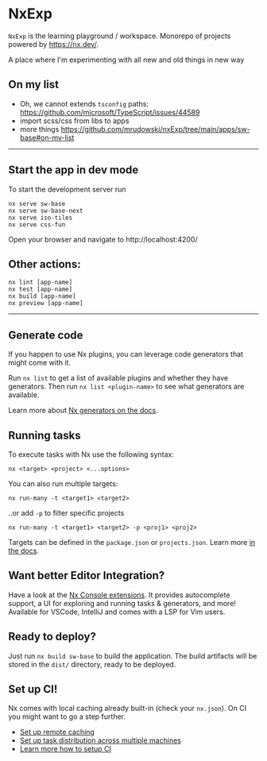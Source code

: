 # NxExp

`NxExp` is the learning playground / workspace. Monorepo of projects powered by https://nx.dev/.

A place where I'm experimenting with all new and old things in new way

## On my list
- Oh, we cannot extends `tsconfig` paths: https://github.com/microsoft/TypeScript/issues/44589
- import scss/css from libs to apps
- more things https://github.com/mrudowski/nxExp/tree/main/apps/sw-base#on-my-list

- - -

## Start the app in dev mode

To start the development server run 

```
nx serve sw-base
nx serve sw-base-next
nx serve iso-tiles
nx serve css-fun
```

Open your browser and navigate to http://localhost:4200/

## Other actions:

```
nx lint [app-name]
nx test [app-name]
nx build [app-name]
nx preview [app-name]
```

- - -

## Generate code

If you happen to use Nx plugins, you can leverage code generators that might come with it.

Run `nx list` to get a list of available plugins and whether they have generators. Then run `nx list <plugin-name>` to see what generators are available.

Learn more about [Nx generators on the docs](https://nx.dev/plugin-features/use-code-generators).

## Running tasks

To execute tasks with Nx use the following syntax:

```
nx <target> <project> <...options>
```

You can also run multiple targets:

```
nx run-many -t <target1> <target2>
```

..or add `-p` to filter specific projects

```
nx run-many -t <target1> <target2> -p <proj1> <proj2>
```

Targets can be defined in the `package.json` or `projects.json`. Learn more [in the docs](https://nx.dev/core-features/run-tasks).

## Want better Editor Integration?

Have a look at the [Nx Console extensions](https://nx.dev/nx-console). It provides autocomplete support, a UI for exploring and running tasks & generators, and more! Available for VSCode, IntelliJ and comes with a LSP for Vim users.

## Ready to deploy?

Just run `nx build sw-base` to build the application. The build artifacts will be stored in the `dist/` directory, ready to be deployed.

## Set up CI!

Nx comes with local caching already built-in (check your `nx.json`). On CI you might want to go a step further.

- [Set up remote caching](https://nx.dev/core-features/share-your-cache)
- [Set up task distribution across multiple machines](https://nx.dev/core-features/distribute-task-execution)
- [Learn more how to setup CI](https://nx.dev/recipes/ci)
